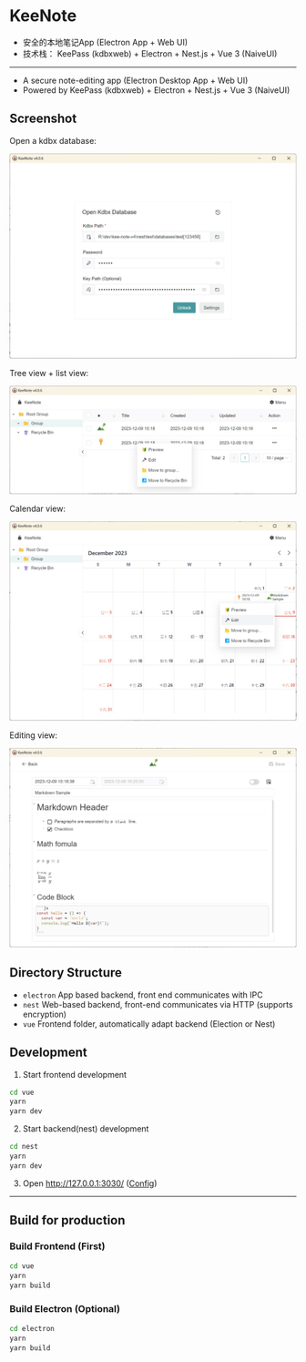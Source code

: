 # KeeNote

- 安全的本地笔记App (Electron App + Web UI)
- 技术栈： KeePass (kdbxweb) + Electron + Nest.js + Vue 3 (NaiveUI)

---

- A secure note-editing app (Electron Desktop App + Web UI)
- Powered by KeePass (kdbxweb) + Electron + Nest.js + Vue 3 (NaiveUI)

## Screenshot

Open a kdbx database:

![screenshot](./electron/test/screenshot1.jpg)

Tree view + list view:

![screenshot](./electron/test/screenshot2.jpg)

Calendar view:

![screenshot](./electron/test/screenshot4.jpg)

Editing view:

![screenshot](./electron/test/screenshot3.jpg)


## Directory Structure

- `electron` App based backend, front end communicates with IPC
- `nest` Web-based backend, front-end communicates via HTTP (supports encryption)
- `vue` Frontend folder, automatically adapt backend (Election or Nest)

## Development

1. Start frontend development

```sh
cd vue
yarn
yarn dev
```

2. Start backend(nest) development

```sh
cd nest
yarn
yarn dev
```

3. Open http://127.0.0.1:3030/ ([Config](./vue/vite.config.ts))

---

## Build for production

### Build Frontend (First)

```sh
cd vue
yarn
yarn build
```

### Build Electron (Optional)

```sh
cd electron
yarn
yarn build
```
